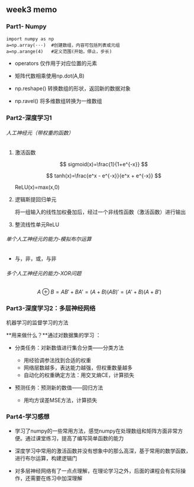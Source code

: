 ## week3 memo

### Part1- Numpy

```
import numpy as np
a=np.array(···)  #创建数组，内容可包括列表或元组  
a=np.arange(4)   #定义范围(开始，停止，步长)
```

- operators 仅作用于对应位置的元素

- 矩阵代数相乘使用np.dot(A,B)

- np.reshape()  转换数组的形状，返回新的数据对象

- np.ravel() 将多维数组转换为一维数组

  

### Part2-深度学习1

###### 人工神经元（带权重的函数）

1. 激活函数

   $$ sigmoid(x)=\frac{1}{1+e^{-x}} $$

   $$ tanh(x)=\frac{e^x - e^{-x}}{e^x + e^{-x}} $$

   ReLU(x)=max(x,0)

2. 逻辑斯提回归单元

   将一组输入的线性加权叠加后，经过一个非线性函数（激活函数）进行输出

3. 整流线性单元ReLU

###### 单个人工神经元的能力-模拟布尔运算

- 与，非，或，与非

###### 多个人工神经元的能力-XOR问题

$$ A⊕B= AB' + BA'= (A+B)(AB)'=(A'+B)(A+B')  $$



### Part3-深度学习2：多层神经网络

机器学习的监督学习的方法

**用来做什么？**通过对数据集的学习 ：

- 分类任务：对新数值进行集合分类——分类方法

  - 用经验调参法找到合适的权重
  - 网络层数越多，表达能力越强，但权重数量越多
  - 自动化的权重确定方法：用交叉熵CE，计算损失

- 预测任务：预测新的数值——回归方法

  - 用均方误差MSE方法，计算损失

    

### Part4-学习感想

- 学习了numpy的一些常用方法，感觉numpy在处理数组和矩阵方面非常方便。通过课堂练习，提高了编写简单函数的能力

- 深度学习中常用的激活函数并没有想象中的那么高深，基于常用的数学函数，进行布尔运算，构建逻辑门

- 对多层神经网络有了一点点理解，在理论学习之外，后面的课程会有实际操作，还需要在练习中加深理解

